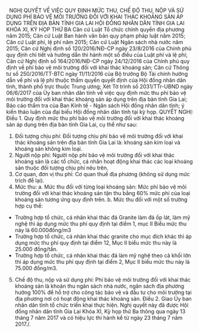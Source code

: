 <jsontable name="bang_0"> </jsontable>
 
NGHỊ QUYẾT
VỀ VIỆC QUY ĐỊNH MỨC THU, CHẾ ĐỘ THU, NỘP VÀ SỬ DỤNG PHÍ BẢO VỆ MÔI TRƯỜNG
ĐỐI VỚI KHAI THÁC KHOÁNG SẢN ÁP DỤNG TRÊN ĐỊA BÀN TỈNH GIA LAI
HỘI ĐỒNG NHÂN DÂN TỈNH GIA LAI
KHÓA XI, KỲ HỌP THỨ BA
Căn cứ Luật Tổ chức chính quyền địa
phương năm 2015;
Căn cứ Luật Ban hành văn bản quy
phạm pháp luật năm 2015;
Căn cứ Luật phí, lệ phí năm 2015;
Căn cứ Luật Ngân sách nhà nước năm
2015;
Căn cứ Nghị định số 120/2016/NĐ-CP 
ngày 23/8/2016 của Chính phủ quy định chi tiết và hướng dẫn thi hành một số điều
của Luật phí và lệ phí;
Căn cứ Nghị định số 164/2016/NĐ-CP 
ngày 24/12/2016 của Chính phủ quy định về phí bảo vệ môi trường đối với khai
thác khoáng sản;
Căn cứ Thông tư số 250/2016/TT-BTC 
ngày 11/11/2016 của Bộ trưởng Bộ Tài chính hướng dẫn về phí và lệ phí thuộc thẩm quyền quyết định của Hội đồng nhân dân tỉnh, thành phố trực thuộc Trung ương;
Xét Tờ trình số 2031/TTr-UBND ngày
06/6/2017 của Ủy ban nhân dân tỉnh về việc quy định mức thu phí bảo vệ môi trường
đối với khai thác khoáng sản áp dụng trên
địa bàn tỉnh Gia Lai; Báo cáo thẩm tra của Ban Kinh
tế - Ngân sách Hội đồng nhân dân tỉnh; ý kiến thảo luận của đại biểu Hội đồng nhân dân tỉnh tại kỳ họp.
QUYẾT NGHỊ:
Điều 1. Quy định mức thu phí bảo vệ môi trường đối với
khai thác khoáng sản áp dụng trên địa bàn
tỉnh Gia Lai, cụ thể như sau:
1. Đối tượng chịu
phí:
Đối tượng chịu phí bảo vệ môi trường
đối với khai thác khoáng sản trên địa bàn
tỉnh Gia Lai là: khoáng sản kim loại và khoáng sản không kim loại.
2. Người nộp phí:
Người nộp phí bảo vệ môi trường đối với
khai thác khoáng sản là các tổ chức, cá
nhân hoạt động khai thác các loại khoáng
sản thuộc đối tượng chịu phí nêu trên.
3. Cơ quan, đơn vị thu phí:
Cơ quan thuế địa phương (không sử dụng
mức trích để lại).
4. Mức thu:
a. Mức thu đối với từng loại khoáng sản:
<jsontable name="bang_1"> </jsontable>
Mức phí bảo vệ môi trường đối với
khai thác khoáng sản tận thu bằng 60% mức phí của loại khoáng sản
tương ứng quy định trên.
b. Mức thu đối với một số trường hợp cụ thể:
- Trường hợp tổ chức, cá nhân khai
thác đá Granite làm đá ốp lát, làm mỹ nghệ thì áp dụng mức
thu phí quy định tại điểm 1, mục II Biểu mức thu này là
60.000đồng/m3
- Trường hợp tổ chức, cá nhân khai
thác granite cho mục đích khác thì áp dụng mức thu phí quy định tại điểm 12, Mục
II biểu mức thu này là 25.000 đồng/tấn.
- Trường hợp tổ chức, cá nhân khai
thác đá làm mỹ nghệ theo cả khối lớn thì áp dụng mức thu phí quy định tại điểm
2, Mục II biểu mức thu này là 75.000 đồng/m3.
5. Chế độ thu, nộp
và sử dụng phí:
Phí bảo vệ môi trường đối với khai
thác khoáng sản là khoản thu ngân sách
nhà nước, ngân sách địa phương hưởng 100% để hỗ trợ cho công tác bảo vệ và đầu
tư cho môi trường tại địa phương nơi có hoạt động khai thác khoáng sản.
Điều 2. Giao Ủy ban nhân dân tỉnh tổ chức triển khai
thực hiện.
Nghị quyết này đã được Hội đồng nhân
dân tỉnh Gia Lai Khóa XI, Kỳ họp thứ Ba thông qua ngày 13 tháng 7 năm 2017 và
có hiệu lực thi hành kể từ ngày 23 tháng 7 năm 2017./.
 
<jsontable name="bang_2"> </jsontable>